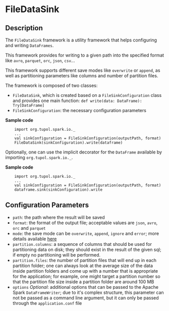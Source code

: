 # FileDataSink

## Description

The `FileDataSink` framework is a utility framework that helps configuring and writing `DataFrames`.

This framework provides for writing to a given path into the specified format like `avro`, `parquet`, `orc`, `json`, `csv`...

This framework supports different save modes like `overwrite` or `append`, as well as partitioning parameters like
columns and number of partition files.

The framework is composed of two classes:
- `FileDataSink`, which is created based on a `FileSinkConfiguration` class and provides one main function:
    `def write(data: DataFrame): Try[DataFrame]`
- `FileSinkConfiguration`: the necessary configuration parameters

**Sample code**
```
    import org.tupol.spark.io._
    ...
    val sinkConfiguration = FileSinkConfiguration(outputPath, format)
    FileDataSink(sinkConfiguration).write(dataframe)
```

Optionally, one can use the implicit decorator for the `DataFrame` available by importing `org.tupol.spark.io._`.

**Sample code**
```
    import org.tupol.spark.io._
    ...
    val sinkConfiguration = FileSinkConfiguration(outputPath, format)
    dataframe.sink(sinkConfiguration).write
```


## Configuration Parameters

- `path`: the path where the result will be saved
- `format`: the format of the output file; acceptable values are `json`, `avro`, `orc` and `parquet`
- `mode`: the save mode can be `overwrite`, `append`, `ignore` and `error`; more details available
    [here](https://spark.apache.org/docs/2.3.1/api/java/org/apache/spark/sql/DataFrameWriter.html#mode-java.lang.String-)
- `partition.columns`: a sequence of columns that should be used for partitioning data on disk;
    they should exist in the result of the given sql;
    if empty no partitioning will be performed.
- `partition.files`: the number of partition files that will end up in each partition folder; one can always
    look at the average size of the data inside partition folders and come up with a number that is appropriate for the
        application;  for example, one might target a partition number so that the partition file size inside a
        partition folder are around 100 MB
- `options` *Optional*: additional options that can be passed to the Apache Spark `DataFrameWriter`;
    due to it's complex structure, this parameter can not be passed as a command line argument, but it can only be
        passed through the `application.conf` file
